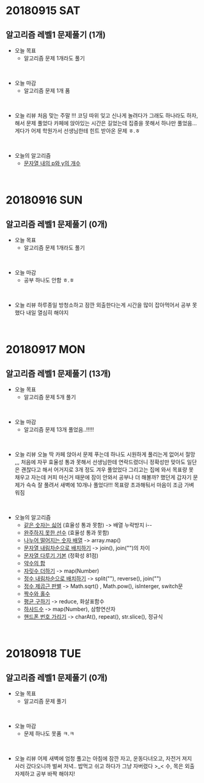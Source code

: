 # 20180915 SAT

## 알고리즘 레벨1 문제풀기 (1개)

- 오늘 목표
  - 알고리즘 문제 1개라도 풀기
<br />

- 오늘 마감
  - 알고리즘 문제 1개 품
<br />

- 오늘 리뷰
처음 맞는 주말 !!! 
코딩 따위 잊고 신나게 놀려다가 그래도 하나라도 하자, 해서 문제 풀었다 
카페에 앉아있는 시간은 길었는데 집중을 못해서 하나만 풀었음... 
게다가 어제 학원가서 선생님한테 힌트 받아온 문제 ㅎ.ㅎ 
<br />

- 오늘의 알고리즘
  - [문자열 내의 p와 y의 개수](http://choinashil.blog.me/221359539637)
<br />



# 20180916 SUN

## 알고리즘 레벨1 문제풀기 (0개)

- 오늘 목표
  - 알고리즘 문제 1개라도 풀기
<br />

- 오늘 마감
  - 공부 하나도 안함 ㅎ.ㅎ 
<br />

- 오늘 리뷰
하루종일 방청소하고 잠깐 외출한다는게 시간을 많이 잡아먹어서 공부 못했다 
내일 열심히 해야지
<br />



# 20180917 MON
## 알고리즘 레벨1 문제풀기 (13개)

- 오늘 목표
  - 알고리즘 문제 5개 풀기
<br />

- 오늘 마감
  - 알고리즘 문제 13개 풀었음..!!!!!
<br />

- 오늘 리뷰
오늘 딱 카페 앉아서 문제 푸는데 하나도 시원하게 풀리는게 없어서 절망 ,,,
처음에 자꾸 효율성 통과 못해서 선생님한테 연락드렸더니 정확성만 맞아도 일단은 괜찮다고 해서 어거지로 3개 정도 겨우 풀었었다
그리고는 집에 와서 목표량 못채우고 자는데 커피 마신거 때문에 잠이 안와서 공부나 더 해볼까? 했던게 갑자기 문제가 슥슥 잘 풀려서 새벽에 10개나 풀었다!!!
목표량 초과해둬서 마음이 조금 가벼워짐
<br />

- 오늘의 알고리즘
  - [같은 숫자는 싫어](http://choinashil.blog.me/221360819071) (효율성 통과 못함) -> 배열 누락방지 i--
  - [완주하지 못한 선수](http://choinashil.blog.me/221360824075) (효율성 통과 못함)
  - [나누어 떨어지는 숫자 배열](http://choinashil.blog.me/221360837848) -> array.map()
  - [문자열 내림차순으로 배치하기](http://choinashil.blog.me/221361075182) -> join(), join("")의 차이
  - [문자열 다루기 기본](http://choinashil.blog.me/221361077090) (정확성 81점)
  - [약수의 합](http://choinashil.blog.me/221361079264)
  - [자릿수 더하기](http://choinashil.blog.me/221361083479) -> map(Number)
  - [정수 내림차순으로 배치하기](http://choinashil.blog.me/221361084570) -> split(""), reverse(), join("")
  - [정수 제곱근 판별](http://choinashil.blog.me/221361092974) -> Math.sqrt() , Math.pow(), isInterger, switch문
  - [짝수와 홀수](http://choinashil.blog.me/221361099282)
  - [평균 구하기](http://choinashil.blog.me/221361102421) -> reduce, 화살표함수 
  - [하샤드수](http://choinashil.blog.me/221361106676) -> map(Number), 삼항연산자
  - [핸드폰 번호 가리기](http://choinashil.blog.me/221361260476) -> charAt(), repeat(), str.slice(), 정규식 
<br />



# 20180918 TUE

## 알고리즘 레벨1 문제풀기 (0개)

- 오늘 목표
  - 알고리즘 문제 풀기
<br />

- 오늘 마감
  - 문제 하나도 못품 ㅋ.ㅋ 
<br />

- 오늘 리뷰
어제 새벽에 엄청 풀고는 아침에 잠깐 자고, 운동다녀오고, 자전거 져지 사러 갔다오니까 벌써 저녁..
밥먹고 쉬고 하다가 그냥 자버렸다 >_<
수, 목은 외출자제하고 공부 바짝 해야지!
<br />
